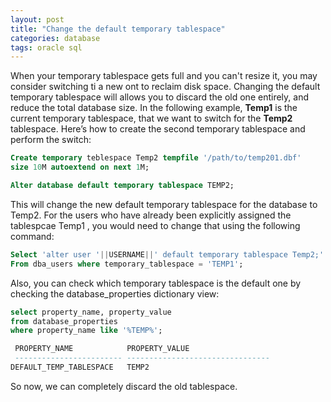 ```yaml
---
layout: post
title: "Change the default temporary tablespace"
categories: database
tags: oracle sql
---
```

When your temporary tablespace gets full and you can't resize it, you may consider switching ti a new ont to reclaim disk space. Changing the default temporary tablespace will allows you to discard the old one entirely, and reduce the total database size.
In the following example, **Temp1** is the current temporary tablespace, that we want to switch for the **Temp2** tablespace.
Here’s how to create the second temporary tablespace and perform the switch:

```sql
Create temporary teblespace Temp2 tempfile '/path/to/temp201.dbf'
size 10M autoextend on next 1M;

Alter database default temporary tablespace TEMP2;
```

This will change the new default temporary tablespace for the database to Temp2. For the users who have already been explicitly assigned the tablespcae Temp1 , you would need to change that using the following command:

```sql
Select 'alter user '||USERNAME||' default temporary tablespace Temp2;'
From dba_users where temporary_tablespace = 'TEMP1';
```

Also, you can check which temporary tablespace is the default one by checking the database_properties dictionary view:

```sql
select property_name, property_value
from database_properties
where property_name like '%TEMP%';

 PROPERTY_NAME            PROPERTY_VALUE
 ------------------------ --------------------------------
DEFAULT_TEMP_TABLESPACE   TEMP2
```

So now, we can completely discard the old tablespace.

